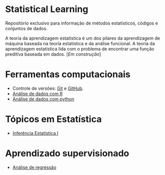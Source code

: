 # Statistical Learning
Repositório exclusivo para informação de métodos estatísticos, códigos e conjuntos de dados.

A teoria da aprendizagem estatística é um dos pilares da aprendizagem de máquina baseada na teoría estatística e da análise funcional. 
A teoria da aprendizagem estatística lida com o problema de encontrar uma função preditiva baseada em dados.
[_Em construção_]

# Ferramentas computacionais

* Controle de versões: [Git](https://bit.ly/38q8PzX) e [GitHub](https://bit.ly/3NYo0R8).
* [Análise de dados com R](https://bit.ly/3zxiNbt)
* [Análise de dados com python](https://bit.ly/3sX7bfA)


# Tópicos em Estatística
* [Inferência Estatística I](https://bit.ly/3jxUsLV)


# Aprendizado supervisionado

* [Análise de regressão](https://bit.ly/3jvVHvg)
